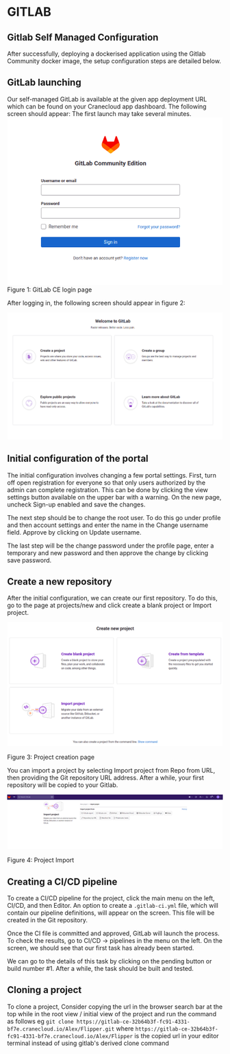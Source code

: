# GITLAB

## Gitlab Self Managed Configuration
After successfully, deploying a dockerised application using the Gitlab Community docker image, the setup configuration steps are detailed below.


## GitLab launching
Our self-managed GitLab is available at the given app deployment URL which can be found on your Cranecloud app dashboard. The following screen should appear: The first launch may take several minutes.
 ![](../img/gitlab4.png)
 Figure 1: GitLab CE login page


After logging in, the following screen should appear in figure 2:

 ![](../img/gitlab3.png)

## Initial configuration of the portal

The initial configuration involves changing a few portal settings. First, turn off open registration for everyone so that only users authorized by the admin can complete registration. This can be done by clicking the view settings button available on the upper bar with a warning. On the new page, uncheck Sign-up enabled and save the changes.

The next step should be to change the root user. To do this go under profile and then account settings and enter the name in the Change username field. Approve by clicking on Update username.

The last step will be the change password under the profile page, enter a temporary and new password and then approve the change by clicking save password.

## Create a new repository

After the initial configuration, we can create our first repository. To do this, go to the page at projects/new and click create a blank project or Import project.

 ![](../img/gitlab2.png)

 Figure 3: Project creation page

You can import a project by selecting Import project from Repo from URL, then providing the Git repository URL address. After a while, your first repository will be copied to your Gitlab.

 ![](../img/gitlab1.png)

 Figure 4: Project Import

## Creating a CI/CD pipeline
To create a CI/CD pipeline for the project, click the main menu on the left, CI/CD, and then Editor. An option to create a `.gitlab-ci.yml` file, which will contain our pipeline definitions, will appear on the screen. This file will be created in the Git repository.

Once the CI file is committed and approved, GitLab will launch the process. To check the results, go to CI/CD -> pipelines in the menu on the left. On the screen, we should see that our first task has already been started.

We can go to the details of this task by clicking on the pending button or build number #1. After a while, the task should be built and tested.

## Cloning a project
To clone a project, Consider copying the url in the browser search bar at the top while in the root view / initial view of the project and run the command as follows eg `git clone https://gitlab-ce-32b64b3f-fc91-4331-bf7e.cranecloud.io/Alex/Flipper.git` where `https://gitlab-ce-32b64b3f-fc91-4331-bf7e.cranecloud.io/Alex/Flipper` is the copied url in your editor terminal instead of using gitlab's derived clone command 
